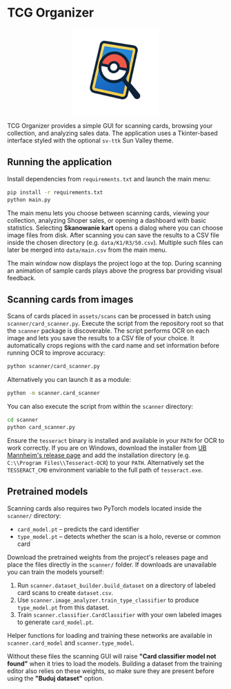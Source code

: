 # TCG Organizer

<p align="center">
  <img src="assets/logo.png" alt="TCG Organizer Logo" width="200" />
</p>

TCG Organizer provides a simple GUI for scanning cards, browsing your collection, and analyzing sales data. The application uses a Tkinter-based interface styled with the optional `sv-ttk` Sun Valley theme.

## Running the application

Install dependencies from `requirements.txt` and launch the main menu:

```bash
pip install -r requirements.txt
python main.py
```

The main menu lets you choose between scanning cards, viewing your collection, analyzing Shoper sales, or opening a dashboard with basic statistics.
Selecting **Skanowanie kart** opens a dialog where you can choose image files from disk. After scanning you
can save the results to a CSV file inside the chosen directory (e.g. `data/K1/R3/50.csv`).
Multiple such files can later be merged into `data/main.csv` from the main menu.

The main window now displays the project logo at the top. During scanning an
animation of sample cards plays above the progress bar providing visual
feedback.

## Scanning cards from images

Scans of cards placed in `assets/scans` can be processed in batch using
`scanner/card_scanner.py`. Execute the script from the repository root so that
the ``scanner`` package is discoverable. The script performs OCR on each image
and lets you save the results to a CSV file of your choice. It automatically crops
regions with the card name and set information before running OCR to improve
accuracy:

```bash
python scanner/card_scanner.py
```

Alternatively you can launch it as a module:

```bash
python -m scanner.card_scanner
```

You can also execute the script from within the ``scanner`` directory:

```bash
cd scanner
python card_scanner.py
```

Ensure the `tesseract` binary is installed and available in your `PATH` for OCR
to work correctly. If you are on Windows, download the installer from
[UB Mannheim's release page](https://github.com/UB-Mannheim/tesseract/wiki) and
add the installation directory (e.g. `C:\\Program Files\\Tesseract-OCR`) to
your `PATH`. Alternatively set the `TESSERACT_CMD` environment variable to the
full path of `tesseract.exe`.

## Pretrained models

Scanning cards also requires two PyTorch models located inside the
`scanner/` directory:

- `card_model.pt` &ndash; predicts the card identifier
- `type_model.pt` &ndash; detects whether the scan is a holo, reverse or
 common card

Download the pretrained weights from the project's releases page and place the
files directly in the `scanner/` folder. If downloads are unavailable you can
train the models yourself:

1. Run `scanner.dataset_builder.build_dataset` on a directory of labeled card
   scans to create `dataset.csv`.
2. Use `scanner.image_analyzer.train_type_classifier` to produce
   `type_model.pt` from this dataset.
3. Train `scanner.classifier.CardClassifier` with your own labeled images to
   generate `card_model.pt`.

Helper functions for loading and training these networks are available in
`scanner.card_model` and `scanner.type_model`.

Without these files the scanning GUI will raise **"Card classifier model not
found"** when it tries to load the models. Building a dataset from the training
editor also relies on these weights, so make sure they are present before using
the **"Buduj dataset"** option.
